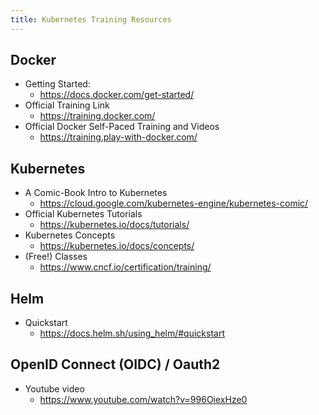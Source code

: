 ```yaml
---
title: Kubernetes Training Resources
---
```


## Docker

* Getting Started:
  * https://docs.docker.com/get-started/
* Official Training Link
  * https://training.docker.com/
* Official Docker Self-Paced Training and Videos
  * https://training.play-with-docker.com/

## Kubernetes

* A Comic-Book Intro to Kubernetes
  * https://cloud.google.com/kubernetes-engine/kubernetes-comic/
* Official Kubernetes Tutorials
  * https://kubernetes.io/docs/tutorials/
* Kubernetes Concepts
  * https://kubernetes.io/docs/concepts/
* (Free!) Classes
  * https://www.cncf.io/certification/training/


## Helm

* Quickstart
  * https://docs.helm.sh/using_helm/#quickstart


## OpenID Connect (OIDC) / Oauth2

* Youtube video
  * https://www.youtube.com/watch?v=996OiexHze0
